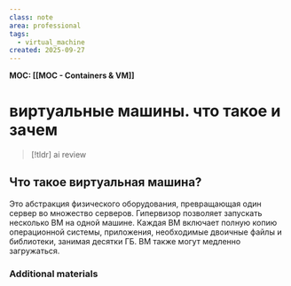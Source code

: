 ```yaml
---
class: note
area: professional
tags:
  - virtual_machine
created: 2025-09-27
---
```

**MOC: [[MOC - Containers & VM]]**

# виртуальные машины. что такое и зачем

> [!tldr] ai review
> 

## Что такое виртуальная машина?

Это абстракция физического оборудования, превращающая один сервер во множество серверов. Гипервизор позволяет запускать несколько ВМ на одной машине. Каждая ВМ включает полную копию операционной системы, приложения, необходимые двоичные файлы и библиотеки, занимая десятки ГБ. ВМ также могут медленно загружаться.

### Additional materials